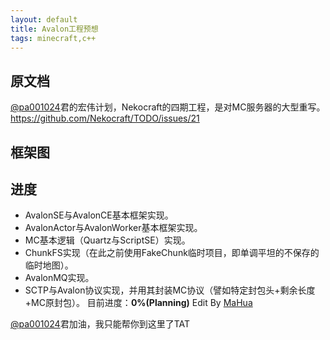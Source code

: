```yaml
---
layout: default
title: Avalon工程预想
tags: minecraft,c++
---
```

<h2>原文档</h2>
<p><a href=https://github.com/pa001024>@pa001024</a>君的宏伟计划，Nekocraft的四期工程，是对MC服务器的大型重写。<br><a href="https://github.com/Nekocraft/TODO/issues/21">https://github.com/Nekocraft/TODO/issues/21</a>
</p>
<h2>框架图</h2>
<h2>进度</h2>
<ul>
<li>AvalonSE与AvalonCE基本框架实现。</li>
<li>AvalonActor与AvalonWorker基本框架实现。</li>
<li>MC基本逻辑（Quartz与ScriptSE）实现。</li>
<li>ChunkFS实现（在此之前使用FakeChunk临时项目，即单调平坦的不保存的临时地图）。</li>
<li>AvalonMQ实现。</li>
<li>SCTP与Avalon协议实现，并用其封装MC协议（譬如特定封包头+剩余长度+MC原封包）。
目前进度：<strong>0%(Planning)</strong>
Edit By <a href="http://mahua.jser.me">MaHua</a></li>
</ul>
<a href=https://github.com/pa001024>@pa001024</a>君加油，我只能帮你到这里了TAT
